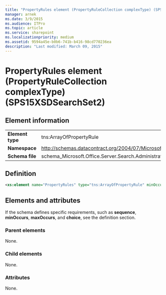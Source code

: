 ```yaml
---
title: "PropertyRules element (PropertyRuleCollection complexType) (SPS15XSDSearchSet2)"
manager: arnek
ms.date: 3/9/2015
ms.audience: ITPro
ms.topic: article
ms.service: sharepoint
ms.localizationpriority: medium
ms.assetid: 9594a45e-b0b6-741b-b416-98cd770236ea
description: "Last modified: March 09, 2015"
---
```


# PropertyRules element (PropertyRuleCollection complexType) (SPS15XSDSearchSet2)

 
  
## Element information

|||
|:-----|:-----|
|**Element type** <br/> |tns:ArrayOfPropertyRule  <br/> |
|**Namespace** <br/> |http://schemas.datacontract.org/2004/07/Microsoft.Office.Server.Search.Administration  <br/> |
|**Schema file** <br/> |schema_Microsoft.Office.Server.Search.Administration.xsd  <br/> |
   
## Definition

```XML
<xs:element name="PropertyRules" type="tns:ArrayOfPropertyRule" minOccurs="0"></xs:element>

```

## Elements and attributes

If the schema defines specific requirements, such as **sequence**, **minOccurs**, **maxOccurs**, and **choice**, see the definition section. 
  
### Parent elements

None.
  
### Child elements

None.
  
### Attributes

None.
  

